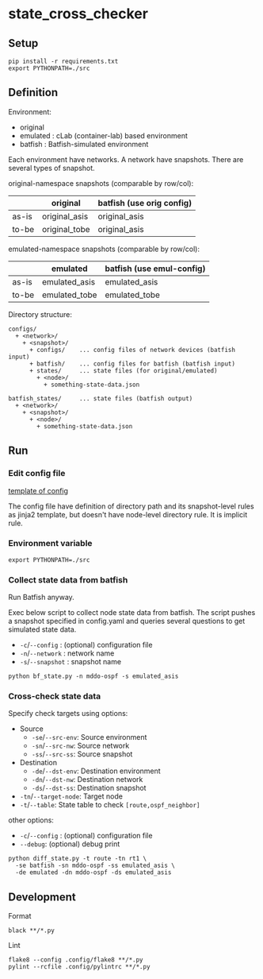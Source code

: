 # state_cross_checker

## Setup

```shell
pip install -r requirements.txt
export PYTHONPATH=./src
```

## Definition

Environment:

* original
* emulated : cLab (container-lab) based environment
* batfish : Batfish-simulated environment

Each environment have networks.
A network have snapshots.
There are several types of snapshot.

original-namespace snapshots (comparable by row/col):

|       | original      | batfish (use orig config) |
|-------|---------------|---------------------------|
| as-is | original_asis | original_asis             |
| to-be | original_tobe | original_asis             |

emulated-namespace snapshots (comparable by row/col):

|       | emulated      | batfish (use emul-config) |
|-------|---------------|---------------------------|
| as-is | emulated_asis | emulated_asis             |
| to-be | emulated_tobe | emulated_tobe             |

Directory structure:

```text
configs/
  + <network>/
    + <snapshot>/
      + configs/    ... config files of network devices (batfish input)
      + batfish/    ... config files for batfish (batfish input)
      + states/     ... state files (for original/emulated)
        + <node>/
          + something-state-data.json

batfish_states/     ... state files (batfish output)
  + <network>/
    + <snapshot>/
      + <node>/
        + something-state-data.json
```

## Run

### Edit config file

[template of config](./config.tmpl.yaml)


The config file have definition of directory path and its snapshot-level rules as jinja2 template,
but doesn't have node-level directory rule. It is implicit rule.

### Environment variable

```shell
export PYTHONPATH=./src
```

### Collect state data from batfish

Run Batfish anyway.

Exec below script to collect node state data from batfish.
The script pushes a snapshot specified in config.yaml
and queries several questions to get simulated state data.

* `-c`/`--config` : (optional) configuration file
* `-n`/`--network` : network name
* `-s`/`--snapshot` : snapshot name

```shell
python bf_state.py -n mddo-ospf -s emulated_asis
```

### Cross-check state data

Specify check targets using options:

* Source
  * `-se`/`--src-env`: Source environment
  * `-sn`/`--src-nw`: Source network
  * `-ss`/`--src-ss`: Source snapshot
* Destination
  * `-de`/`--dst-env`: Destination environment
  * `-dn`/`--dst-nw`: Destination network
  * `-ds`/`--dst-ss`: Destination snapshot
* `-tn`/`--target-node`: Target node
* `-t`/`--table`: State table to check `[route,ospf_neighbor]`

other options:

* `-c`/`--config` : (optional) configuration file
* `--debug`: (optional) debug print

```shell
python diff_state.py -t route -tn rt1 \
  -se batfish -sn mddo-ospf -ss emulated_asis \
  -de emulated -dn mddo-ospf -ds emulated_asis
```

## Development

Format

```shell
black **/*.py
```

Lint

```shell
flake8 --config .config/flake8 **/*.py
pylint --rcfile .config/pylintrc **/*.py
```
